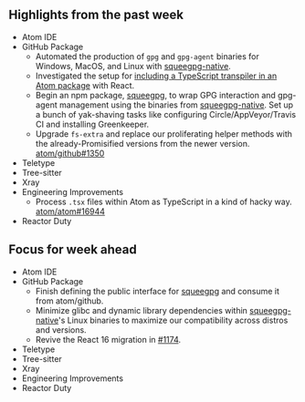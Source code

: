 ## Highlights from the past week

- Atom IDE
- GitHub Package
  - Automated the production of `gpg` and `gpg-agent` binaries for Windows, MacOS, and Linux with [squeegpg-native](https://github.com/atom/squeegpg-native).
  - Investigated the setup for [including a TypeScript transpiler in an Atom package](https://github.com/smashwilson/minimal-typescript-atom) with React.
  - Begin an npm package, [squeegpg](https://github.com/atom/squeegpg), to wrap GPG interaction and gpg-agent management using the binaries from [squeegpg-native](https://github.com/atom/squeegpg-native). Set up a bunch of yak-shaving tasks like configuring Circle/AppVeyor/Travis CI and installing Greenkeeper.
  - Upgrade `fs-extra` and replace our proliferating helper methods with the already-Promisified versions from the newer version. [atom/github#1350](https://github.com/atom/github/pull/1350)
- Teletype
- Tree-sitter
- Xray
- Engineering Improvements
  - Process `.tsx` files within Atom as TypeScript in a kind of hacky way. [atom/atom#16944](https://github.com/atom/atom/pull/16944)
- Reactor Duty

## Focus for week ahead

- Atom IDE
- GitHub Package
  - Finish defining the public interface for [squeegpg](https://github.com/atom/squeegpg) and consume it from atom/github.
  - Minimize glibc and dynamic library dependencies within [squeegpg-native](https://github.com/atom/squeegpg-native)'s Linux binaries to maximize our compatibility across distros and versions.
  - Revive the React 16 migration in [#1174](https://github.com/atom/github/pull/1174).
- Teletype
- Tree-sitter
- Xray
- Engineering Improvements
- Reactor Duty
